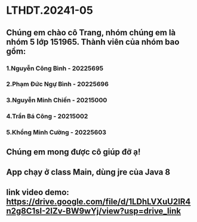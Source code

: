 # LTHDT.20241-05
## Chúng em chào cô Trang, nhóm chúng em là nhóm 5 lớp 151965. Thành viên của nhóm bao gồm:
### 1.Nguyễn Công Bình - 20225695
### 2.Phạm Đức Ngự Bình - 20225696
### 3.Nguyễn Minh Chiến - 20215000
### 4.Trần Bá Công - 20215002
### 5.Khổng Minh Cường - 20225603
## Chúng em mong được cô giúp đỡ ạ!
## App chạy ở class Main, dùng jre của Java 8
## link video demo: https://drive.google.com/file/d/1LDhLVXuU2IR4n2g8C1sI-2IZv-BW9wYj/view?usp=drive_link
